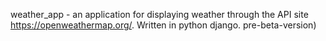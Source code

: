 weather_app - an application for displaying weather through the API site https://openweathermap.org/. Written in python django.
pre-beta-version) 